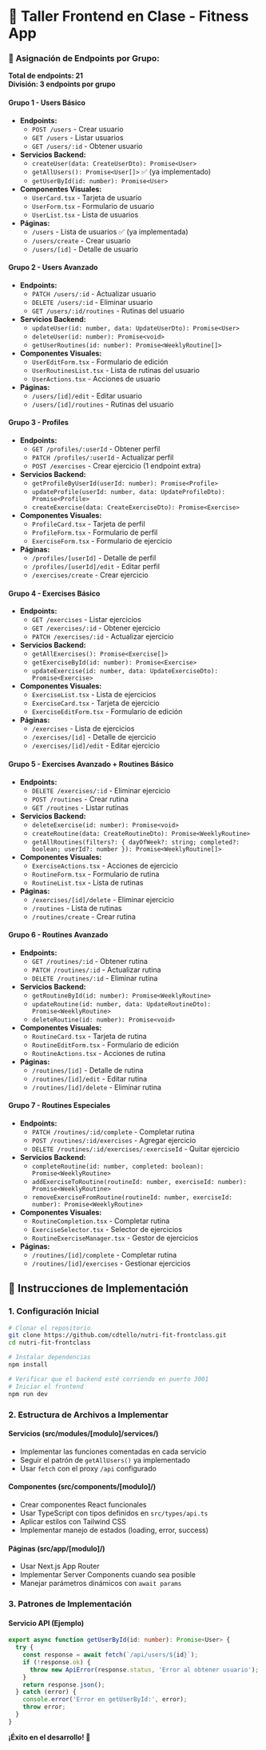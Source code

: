 # 🎯 Taller Frontend en Clase - Fitness App

### 🎯 **Asignación de Endpoints por Grupo:**

**Total de endpoints: 21**  
**División: 3 endpoints por grupo**

#### **Grupo 1 - Users Básico**
- **Endpoints:**
  - `POST /users` - Crear usuario
  - `GET /users` - Listar usuarios  
  - `GET /users/:id` - Obtener usuario
- **Servicios Backend:**
  - `createUser(data: CreateUserDto): Promise<User>`
  - `getAllUsers(): Promise<User[]>` ✅ (ya implementado)
  - `getUserById(id: number): Promise<User>`
- **Componentes Visuales:**
  - `UserCard.tsx` - Tarjeta de usuario
  - `UserForm.tsx` - Formulario de usuario
  - `UserList.tsx` - Lista de usuarios
- **Páginas:**
  - `/users` - Lista de usuarios ✅ (ya implementada)
  - `/users/create` - Crear usuario
  - `/users/[id]` - Detalle de usuario

#### **Grupo 2 - Users Avanzado**
- **Endpoints:**
  - `PATCH /users/:id` - Actualizar usuario
  - `DELETE /users/:id` - Eliminar usuario
  - `GET /users/:id/routines` - Rutinas del usuario
- **Servicios Backend:**
  - `updateUser(id: number, data: UpdateUserDto): Promise<User>`
  - `deleteUser(id: number): Promise<void>`
  - `getUserRoutines(id: number): Promise<WeeklyRoutine[]>`
- **Componentes Visuales:**
  - `UserEditForm.tsx` - Formulario de edición
  - `UserRoutinesList.tsx` - Lista de rutinas del usuario
  - `UserActions.tsx` - Acciones de usuario
- **Páginas:**
  - `/users/[id]/edit` - Editar usuario
  - `/users/[id]/routines` - Rutinas del usuario

#### **Grupo 3 - Profiles**
- **Endpoints:**
  - `GET /profiles/:userId` - Obtener perfil
  - `PATCH /profiles/:userId` - Actualizar perfil
  - `POST /exercises` - Crear ejercicio (1 endpoint extra)
- **Servicios Backend:**
  - `getProfileByUserId(userId: number): Promise<Profile>`
  - `updateProfile(userId: number, data: UpdateProfileDto): Promise<Profile>`
  - `createExercise(data: CreateExerciseDto): Promise<Exercise>`
- **Componentes Visuales:**
  - `ProfileCard.tsx` - Tarjeta de perfil
  - `ProfileForm.tsx` - Formulario de perfil
  - `ExerciseForm.tsx` - Formulario de ejercicio
- **Páginas:**
  - `/profiles/[userId]` - Detalle de perfil
  - `/profiles/[userId]/edit` - Editar perfil
  - `/exercises/create` - Crear ejercicio

#### **Grupo 4 - Exercises Básico**
- **Endpoints:**
  - `GET /exercises` - Listar ejercicios
  - `GET /exercises/:id` - Obtener ejercicio
  - `PATCH /exercises/:id` - Actualizar ejercicio
- **Servicios Backend:**
  - `getAllExercises(): Promise<Exercise[]>`
  - `getExerciseById(id: number): Promise<Exercise>`
  - `updateExercise(id: number, data: UpdateExerciseDto): Promise<Exercise>`
- **Componentes Visuales:**
  - `ExerciseList.tsx` - Lista de ejercicios
  - `ExerciseCard.tsx` - Tarjeta de ejercicio
  - `ExerciseEditForm.tsx` - Formulario de edición
- **Páginas:**
  - `/exercises` - Lista de ejercicios
  - `/exercises/[id]` - Detalle de ejercicio
  - `/exercises/[id]/edit` - Editar ejercicio

#### **Grupo 5 - Exercises Avanzado + Routines Básico**
- **Endpoints:**
  - `DELETE /exercises/:id` - Eliminar ejercicio
  - `POST /routines` - Crear rutina
  - `GET /routines` - Listar rutinas
- **Servicios Backend:**
  - `deleteExercise(id: number): Promise<void>`
  - `createRoutine(data: CreateRoutineDto): Promise<WeeklyRoutine>`
  - `getAllRoutines(filters?: { dayOfWeek?: string; completed?: boolean; userId?: number }): Promise<WeeklyRoutine[]>`
- **Componentes Visuales:**
  - `ExerciseActions.tsx` - Acciones de ejercicio
  - `RoutineForm.tsx` - Formulario de rutina
  - `RoutineList.tsx` - Lista de rutinas
- **Páginas:**
  - `/exercises/[id]/delete` - Eliminar ejercicio
  - `/routines` - Lista de rutinas
  - `/routines/create` - Crear rutina

#### **Grupo 6 - Routines Avanzado**
- **Endpoints:**
  - `GET /routines/:id` - Obtener rutina
  - `PATCH /routines/:id` - Actualizar rutina
  - `DELETE /routines/:id` - Eliminar rutina
- **Servicios Backend:**
  - `getRoutineById(id: number): Promise<WeeklyRoutine>`
  - `updateRoutine(id: number, data: UpdateRoutineDto): Promise<WeeklyRoutine>`
  - `deleteRoutine(id: number): Promise<void>`
- **Componentes Visuales:**
  - `RoutineCard.tsx` - Tarjeta de rutina
  - `RoutineEditForm.tsx` - Formulario de edición
  - `RoutineActions.tsx` - Acciones de rutina
- **Páginas:**
  - `/routines/[id]` - Detalle de rutina
  - `/routines/[id]/edit` - Editar rutina
  - `/routines/[id]/delete` - Eliminar rutina

#### **Grupo 7 - Routines Especiales**
- **Endpoints:**
  - `PATCH /routines/:id/complete` - Completar rutina
  - `POST /routines/:id/exercises` - Agregar ejercicio
  - `DELETE /routines/:id/exercises/:exerciseId` - Quitar ejercicio
- **Servicios Backend:**
  - `completeRoutine(id: number, completed: boolean): Promise<WeeklyRoutine>`
  - `addExerciseToRoutine(routineId: number, exerciseId: number): Promise<WeeklyRoutine>`
  - `removeExerciseFromRoutine(routineId: number, exerciseId: number): Promise<WeeklyRoutine>`
- **Componentes Visuales:**
  - `RoutineCompletion.tsx` - Completar rutina
  - `ExerciseSelector.tsx` - Selector de ejercicios
  - `RoutineExerciseManager.tsx` - Gestor de ejercicios
- **Páginas:**
  - `/routines/[id]/complete` - Completar rutina
  - `/routines/[id]/exercises` - Gestionar ejercicios

## 🚀 Instrucciones de Implementación

### 1. **Configuración Inicial**
```bash
# Clonar el repositorio
git clone https://github.com/cdtello/nutri-fit-frontclass.git
cd nutri-fit-frontclass

# Instalar dependencias
npm install

# Verificar que el backend esté corriendo en puerto 3001
# Iniciar el frontend
npm run dev
```

### 2. **Estructura de Archivos a Implementar**

#### **Servicios (src/modules/[modulo]/services/)**
- Implementar las funciones comentadas en cada servicio
- Seguir el patrón de `getAllUsers()` ya implementado
- Usar `fetch` con el proxy `/api` configurado

#### **Componentes (src/components/[modulo]/)**
- Crear componentes React funcionales
- Usar TypeScript con tipos definidos en `src/types/api.ts`
- Aplicar estilos con Tailwind CSS
- Implementar manejo de estados (loading, error, success)

#### **Páginas (src/app/[modulo]/)**
- Usar Next.js App Router
- Implementar Server Components cuando sea posible
- Manejar parámetros dinámicos con `await params`

### 3. **Patrones de Implementación**

#### **Servicio API (Ejemplo)**
```typescript
export async function getUserById(id: number): Promise<User> {
  try {
    const response = await fetch(`/api/users/${id}`);
    if (!response.ok) {
      throw new ApiError(response.status, 'Error al obtener usuario');
    }
    return response.json();
  } catch (error) {
    console.error('Error en getUserById:', error);
    throw error;
  }
}
```



**¡Éxito en el desarrollo! 🚀**
